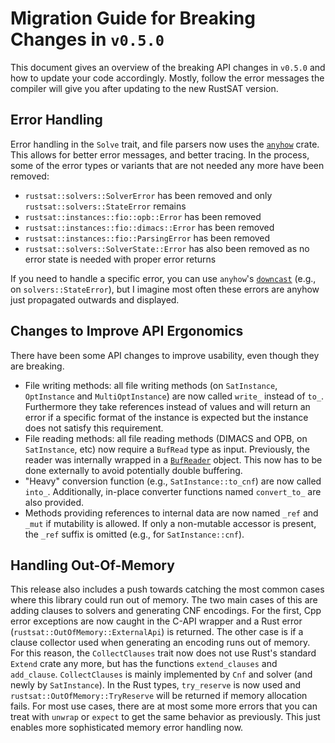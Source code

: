 # Migration Guide for Breaking Changes in `v0.5.0`

This document gives an overview of the breaking API changes in `v0.5.0` and how
to update your code accordingly. Mostly, follow the error messages the compiler
will give you after updating to the new RustSAT version.

## Error Handling

Error handling in the `Solve` trait, and file parsers now uses the
[`anyhow`](https://docs.rs/anyhow/latest/anyhow/) crate. This allows for better
error messages, and better tracing. In the process, some of the error types or
variants that are not needed any more have been removed:

- `rustsat::solvers::SolverError` has been removed and only
  `rustsat::solvers::StateError` remains
- `rustsat::instances::fio::opb::Error` has been removed
- `rustsat::instances::fio::dimacs::Error` has been removed
- `rustsat::instances::fio::ParsingError` has been removed
- `rustsat::solvers::SolverState::Error` has also been removed as no error
  state is needed with proper error returns

If you need to handle a specific error, you can use `anyhow`'s
[`downcast`](https://docs.rs/anyhow/latest/anyhow/struct.Error.html#method.downcast)
(e.g., on `solvers::StateError`), but I imagine most often these errors are
anyhow just propagated outwards and displayed.

## Changes to Improve API Ergonomics

There have been some API changes to improve usability, even though they are breaking.

- File writing methods: all file writing methods (on `SatInstance`,
  `OptInstance` and `MultiOptInstance`) are now called `write_` instead of `to_`.
  Furthermore they take references instead of values and will return an error if
  a specific format of the instance is expected but the instance does not satisfy
  this requirement.
- File reading methods: all file reading methods (DIMACS and OPB, on
  `SatInstance`, etc) now require a `BufRead` type as input. Previously, the
  reader was internally wrapped in a
  [`BufReader`](https://doc.rust-lang.org/stable/std/io/struct.BufReader.html)
  object. This now has to be done externally to avoid potentially double
  buffering.
- "Heavy" conversion function (e.g., `SatInstance::to_cnf`) are now called
  `into_`. Additionally, in-place converter functions named `convert_to_` are also
  provided.
- Methods providing references to internal data are now named `_ref` and `_mut`
  if mutability is allowed. If only a non-mutable accessor is present, the `_ref`
  suffix is omitted (e.g., for `SatInstance::cnf`).

## Handling Out-Of-Memory

This release also includes a push towards catching the most common cases where
this library could run out of memory. The two main cases of this are adding
clauses to solvers and generating CNF encodings. For the first, Cpp error
exceptions are now caught in the C-API wrapper and a Rust error
(`rustsat::OutOfMemory::ExternalApi`) is returned. The other case is if a
clause collector used when generating an encoding runs out of memory. For this
reason, the `CollectClauses` trait now does not use Rust's standard `Extend`
crate any more, but has the functions `extend_clauses` and `add_clause`.
`CollectClauses` is mainly implemented by `Cnf` and solver (and newly by
`SatInstance`). In the Rust types, `try_reserve` is now used and
`rustsat::OutOfMemory::TryReserve` will be returned if memory allocation fails.
For most use cases, there are at most some more errors that you can treat with
`unwrap` or `expect` to get the same behavior as previously. This just enables
more sophisticated memory error handling now.
